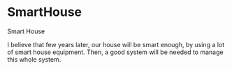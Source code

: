 SmartHouse
==========

Smart House

I believe that few years later, our house will be smart enough, by using a lot of smart house equipment. Then, a good system will be needed to manage this whole system.
